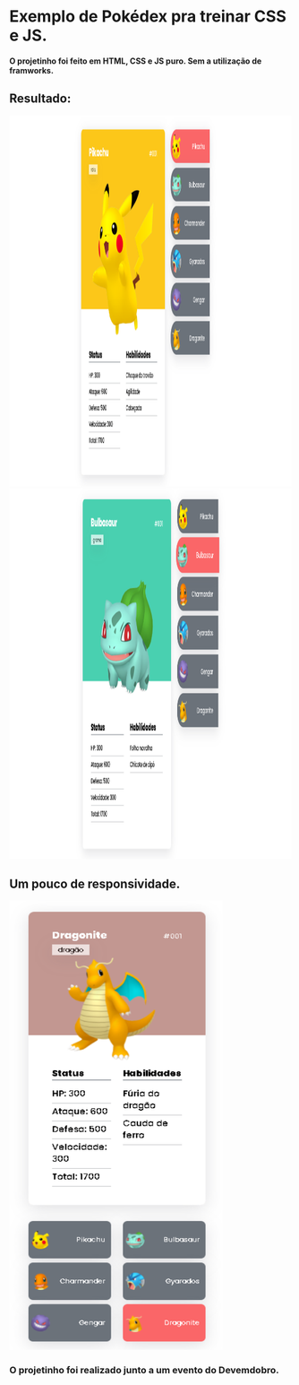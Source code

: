 # Exemplo de Pokédex pra treinar CSS e JS.
#### O projetinho foi feito em HTML, CSS e JS puro. Sem a utilização de framworks.
## Resultado:

<img alt="AluPokedex" height="662" width="1021" src="https://github.com/alujohn/AluPokedex/blob/main/src/imagens/img1.png?raw=true"/>

<img alt="AluPokedex" height="662" width="1021" src="https://github.com/alujohn/AluPokedex/blob/main/src/imagens/img2.png?raw=true"/>

## Um pouco de responsividade.
<img alt="AluPokedex" height="802" width="381" src="https://github.com/alujohn/AluPokedex/blob/main/src/imagens/img3.png?raw=true"/>

### O projetinho foi realizado junto a um evento do Devemdobro.
